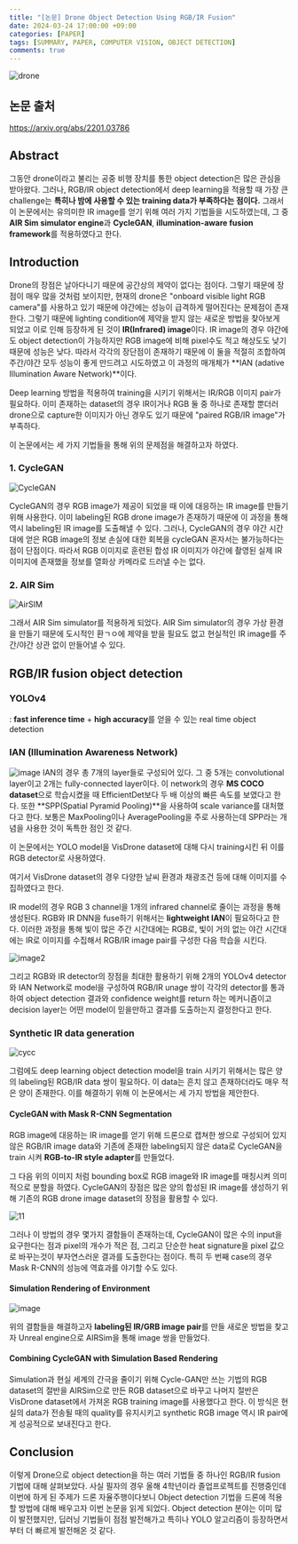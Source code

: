 ```yaml
---
title: "[논문] Drone Object Detection Using RGB/IR Fusion"
date: 2024-03-24 17:00:00 +09:00
categories: [PAPER]
tags: [SUMMARY, PAPER, COMPUTER VISION, OBJECT DETECTION]
comments: true
---
```


![drone](https://cdn.pixabay.com/photo/2017/08/06/03/04/drone-2588156_640.jpg)

## 논문 출처

https://arxiv.org/abs/2201.03786

## Abstract

그동안 drone이라고 불리는 공중 비행 장치를 통한 object detection은 많은 관심을 받아왔다. 그러나, RGB/IR object detection에서 deep learning을 적용할 때 가장 큰 challenge는 **특히나 밤에 사용할 수 있는 training data가 부족하다는 점이다.** 그래서 이 논문에서는 유의미한 IR image를 얻기 위해 여러 가지 기법들을 시도하였는데, 그 중 **AIR Sim simulator engine**과 **CycleGAN**, **illumination-aware fusion framework**를 적용하였다고 한다.

## Introduction

Drone의 장점은 날아다니기 때문에 공간상의 제약이 없다는 점이다. 그렇기 때문에 장점이 매우 많을 것처럼 보이지만, 현재의 drone은 "onboard visible light RGB camera"를 사용하고 있기 때문에 야간에는 성능이 급격하게 떨어진다는 문제점이 존재한다. 그렇기 때문에 lighting condition에 제약을 받지 않는 새로운 방법을 찾아보게 되었고 이로 인해 등장하게 된 것이 **IR(Infrared) image**이다.
IR image의 경우 야간에도 object detection이 가능하지만 RGB image에 비해 pixel수도 적고 해상도도 낮기 때문에 성능은 낮다.
따라서 각각의 장단점이 존재하기 때문에 이 둘을 적절히 조합하여 주간/야간 모두 성능이 좋게 만드려고 시도하였고 이 과정의 매개체가 **IAN (adative Illumination Aware Network)**이다.

Deep learning 방법을 적용하여 training을 시키기 위해서는 IR/RGB 이미지 pair가 필요하다. 이미 존재하는 dataset의 경우 IR이거나 RGB 둘 중 하나로 존재할 뿐더러 drone으로 capture한 이미지가 아닌 경우도 있기 때문에 "paired RGB/IR image"가 부족하다.

이 논문에서는 세 가지 기법들을 통해 위의 문제점을 해결하고자 하였다.

### 1. CycleGAN

![CycleGAN](https://miro.medium.com/max/2692/1*_KxtJIVtZjVaxxl-Yl1vJg.png)

CycleGAN의 경우 RGB image가 제공이 되었을 때 이에 대응하는 IR image를 만들기 위해 사용한다. 이미 labeling된 RGB drone image가 존재하기 때문에 이 과정을 통해 역시 labeling된 IR image를 도출해낼 수 있다. 그러나, CycleGAN의 경우 야간 시간대에 얻은 RGB image의 정보 손실에 대한 회복을 cycleGAN 혼자서는 불가능하다는 점이 단점이다. 따라서 RGB 이미지로 훈련된 합성 IR 이미지가 야간에 촬영된 실제 IR 이미지에 존재했을 정보를 열화상 카메라로 드러낼 수는 없다.

### 2. AIR Sim

![AirSIM](https://cdn2.unrealengine.com/project-airsim-infrastructure-2-2560x1410-e48b37a411d6.png?resize=1&w=1920)

그래서 AIR Sim simulator를 적용하게 되었다. AIR Sim simulator의 경우 가상 환경을 만들기 때문에 도시적인 환ㄱㅇ에 제약을 받을 필요도 없고 현실적인 IR image를 주간/야간 상관 없이 만들어낼 수 있다.

## RGB/IR fusion object detection

### YOLOv4

: **fast inference time** + **high accuracy**를 얻을 수 있는 real time object detection 

### IAN (Illumination Awareness Network)

![image](https://github.com/Hyunjoon83/Hyunjoon83.github.io/assets/141709404/435334bf-c327-47e4-9b54-32e6f909eafa)
IAN의 경우 총 7개의 layer들로 구성되어 있다. 그 중 5개는 convolutional layer이고 2개는 fully-connected layer이다. 이 network의 경우 **MS COCO dataset**으로 학습시켰을 때 EfficientDet보다 두 배 이상의 빠른 속도를 보였다고 한다. 또한 **SPP(Spatial Pyramid Pooling)**을 사용하여 scale variance를 대처했다고 한다. 보통은 MaxPooling이나 AveragePooling을 주로 사용하는데 SPP라는 개념을 사용한 것이 독특한 점인 것 같다.

이 논문에서는 YOLO model을 VisDrone dataset에 대해 다시 training시킨 뒤 이를 RGB detector로 사용하였다.

여기서 VisDrone dataset의 경우 다양한 날씨 환경과 채광조건 등에 대해 이미지를 수집하였다고 한다.

IR model의 경우 RGB 3 channel을 1개의 infrared channel로 줄이는 과정을 통해 생성된다. RGB와 IR DNN을 fuse하기 위해서는 **lightweight IAN**이 필요하다고 한다. 이러한 과정을 통해 빛이 많은 주간 시간대에는 RGB로, 빛이 거의 없는 야간 시간대에는 IR로 이미지를 수집해서 RGB/IR image pair를 구성한 다음 학습을 시킨다.

![image2](https://github.com/Hyunjoon83/Hyunjoon83.github.io/assets/141709404/e11577b1-11aa-4a6c-bf87-b8dfde032470)

그리고 RGB와 IR detector의 장점을 최대한 활용하기 위해 2개의 YOLOv4 detector와 IAN Network로 model을 구성하여 RGB/IR unage 쌍이 각각의 detector를 통과하여 object detection 결과와 confidence weight를 return 하는 메커니즘이고 decision layer는 어떤 model이 믿을만하고 결과를 도출하는지 결정한다고 한다.

### Synthetic IR data generation

![cycc](https://github.com/Hyunjoon83/Hyunjoon83.github.io/assets/141709404/05deb17f-1458-41aa-a78c-60b37a7f597a)

그럼에도 deep learning object detection model을 train 시키기 위해서는 많은 양의 labeling된 RGB/IR data 쌍이 필요하다. 이 data는 흔치 않고 존재하더라도 매우 적은 양이 존재한다. 이를 해결하기 위해 이 논문에서는 세 가지 방법을 제안한다.

#### CycleGAN with Mask R-CNN Segmentation

RGB image에 대응하는 IR image를 얻기 위해 드론으로 캡쳐한 쌍으로 구성되어 있지 않은 RGB/IR image data와 기존에 존재한 labeling되지 않은 data로 CycleGAN을 train 시켜 **RGB-to-IR style adapter**를 만들었다.

그 다음 위의 이미지 처럼 bounding box로 RGB image와 IR image를 매칭시켜 의미적으로 분할을 하였다. CycleGAN의 장점은 많은 양의 합성된 IR image를 생성하기 위해 기존의 RGB drone image dataset의 장점을 활용할 수 있다.

![11](https://github.com/Hyunjoon83/Hyunjoon83.github.io/assets/141709404/135a5dda-ff1a-4ef4-a6bd-9c1ab45ad777)

그러나 이 방법의 경우 몇가지 결함들이 존재하는데, CycleGAN이 많은 수의 input을 요구한다는 점과 pixel의 개수가 적은 점, 그리고 단순한 heat signature을 pixel 값으로 바꾸는것이 부자연스러운 결과를 도출한다는 점이다. 특히 두 번째 case의 경우 Mask R-CNN의 성능에 역효과를 야기할 수도 있다.

#### Simulation Rendering of Environment

![image](https://github.com/Hyunjoon83/Hyunjoon83.github.io/assets/141709404/4c77bcf0-9a89-43b8-9524-7fe67264c57c)

위의 결함들을 해결하고자 **labeling된 IR/GRB image pair**를 만들 새로운 방법을 찾고자 Unreal engine으로 AIRSim을 통해 image 쌍을 만들었다.

#### Combining CycleGAN with Simulation Based Rendering

Simulation과 현실 세계의 간극을 줄이기 위해 Cycle-GAN만 쓰는 기법의 RGB dataset의 절반을 AIRSim으로 만든 RGB dataset으로 바꾸고 나머지 절반은 VisDrone dataset에서 가져온 RGB training image를 사용했다고 한다. 
이 방식은 현실의 data가 전송될 때의 quality를 유지시키고 synthetic RGB image 역시 IR pair에게 성공적으로 보내진다고 한다.

## Conclusion

이렇게 Drone으로 object detection을 하는 여러 기법들 중 하나인 RGB/IR fusion 기법에 대해 살펴보았다. 사실 필자의 경우 올해 4학년이라 졸업프로젝트를 진행중인데 이번에 하게 된 주제가 드론 자율주행이다보니 Object detection 기법을 드론에 적용할 방법에 대해 배우고자 이번 논문을 읽게 되었다. Object detection 분야는 이미 많이 발전했지만, 딥러닝 기법들이 점점 발전해가고 특히나 YOLO 알고리즘이 등장하면서 부터 더 빠르게 발전해온 것 같다.